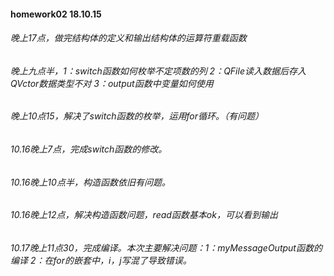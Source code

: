 #### homework02 18.10.15
###### 晚上17点，做完结构体的定义和输出结构体的运算符重载函数
###### 晚上九点半，1：switch函数如何枚举不定项数的列 2：QFile读入数据后存入QVctor数据类型不对 3：output函数中变量如何使用
###### 晚上10点15，解决了switch函数的枚举，运用for循环。（有问题）
###### 10.16晚上7点，完成switch函数的修改。
###### 10.16晚上10点半，构造函数依旧有问题。
###### 10.16晚上12点，解决构造函数问题，read函数基本ok，可以看到输出
###### 10.17晚上11点30，完成编译。本次主要解决问题：1：myMessageOutput函数的编译  2：在for的嵌套中，i，j写混了导致错误。